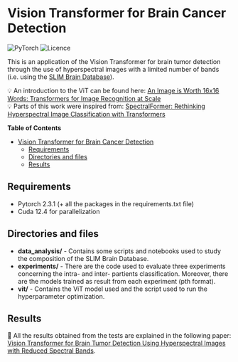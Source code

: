 # Vision Transformer for Brain Cancer Detection
![PyTorch](https://img.shields.io/badge/PyTorch-%23EE4C2C.svg?style=for-the-badge&logo=PyTorch&logoColor=white)
![Licence](https://img.shields.io/github/license/Ileriayo/markdown-badges?style=for-the-badge)

This is an application of the Vision Transformer for brain tumor detection through the use of hyperspectral images with a limited number of bands (i.e. using the [SLIM Brain Database](https://slimbrain.citsem.upm.es/)).

:bulb: An introduction to the ViT can be found here: [An Image is Worth 16x16 Words: Transformers for Image Recognition at Scale](https://doi.org/10.48550/arXiv.2010.11929)\
:bulb: Parts of this work were inspired from: [SpectralFormer: Rethinking Hyperspectral Image Classification with Transformers](https://doi.org/10.48550/arXiv.2107.02988)


**Table of Contents**
- [Vision Transformer for Brain Cancer Detection](#vision-transformer-for-brain-cancer-detection)
  - [Requirements](#requirements)
  - [Directories and files](#directories-and-files)
  - [Results](#results)

## Requirements
- Pytorch 2.3.1 (+ all the packages in the requirements.txt file)
- Cuda 12.4 for parallelization

## Directories and files
* **data_analysis/** - Contains some scripts and notebooks used to study the composition of the SLIM Brain Database.
* **experiments/** - There are the code used to evaluate three experiments concerning the intra- and inter- partients classification. Moreover, there are the models trained as result from each experiment (pth format).
* **vit/** - Contains the ViT model used and the script used to run the hyperparameter optimization.

## Results
:dart: All the results obtained from the tests are explained in the following paper: [Vision Transformer for Brain Tumor Detection Using Hyperspectral Images with Reduced Spectral Bands]().
